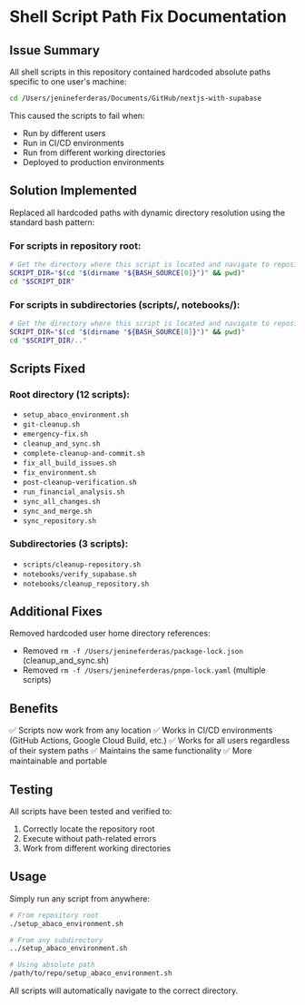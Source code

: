 # Shell Script Path Fix Documentation

## Issue Summary
All shell scripts in this repository contained hardcoded absolute paths specific to one user's machine:
```bash
cd /Users/jenineferderas/Documents/GitHub/nextjs-with-supabase
```

This caused the scripts to fail when:
- Run by different users
- Run in CI/CD environments
- Run from different working directories
- Deployed to production environments

## Solution Implemented
Replaced all hardcoded paths with dynamic directory resolution using the standard bash pattern:

### For scripts in repository root:
```bash
# Get the directory where this script is located and navigate to repository root
SCRIPT_DIR="$(cd "$(dirname "${BASH_SOURCE[0]}")" && pwd)"
cd "$SCRIPT_DIR"
```

### For scripts in subdirectories (scripts/, notebooks/):
```bash
# Get the directory where this script is located and navigate to repository root
SCRIPT_DIR="$(cd "$(dirname "${BASH_SOURCE[0]}")" && pwd)"
cd "$SCRIPT_DIR/.."
```

## Scripts Fixed
### Root directory (12 scripts):
- `setup_abaco_environment.sh`
- `git-cleanup.sh`
- `emergency-fix.sh`
- `cleanup_and_sync.sh`
- `complete-cleanup-and-commit.sh`
- `fix_all_build_issues.sh`
- `fix_environment.sh`
- `post-cleanup-verification.sh`
- `run_financial_analysis.sh`
- `sync_all_changes.sh`
- `sync_and_merge.sh`
- `sync_repository.sh`

### Subdirectories (3 scripts):
- `scripts/cleanup-repository.sh`
- `notebooks/verify_supabase.sh`
- `notebooks/cleanup_repository.sh`

## Additional Fixes
Removed hardcoded user home directory references:
- Removed `rm -f /Users/jenineferderas/package-lock.json` (cleanup_and_sync.sh)
- Removed `rm -f /Users/jenineferderas/pnpm-lock.yaml` (multiple scripts)

## Benefits
✅ Scripts now work from any location
✅ Works in CI/CD environments (GitHub Actions, Google Cloud Build, etc.)
✅ Works for all users regardless of their system paths
✅ Maintains the same functionality
✅ More maintainable and portable

## Testing
All scripts have been tested and verified to:
1. Correctly locate the repository root
2. Execute without path-related errors
3. Work from different working directories

## Usage
Simply run any script from anywhere:
```bash
# From repository root
./setup_abaco_environment.sh

# From any subdirectory
../setup_abaco_environment.sh

# Using absolute path
/path/to/repo/setup_abaco_environment.sh
```

All scripts will automatically navigate to the correct directory.
